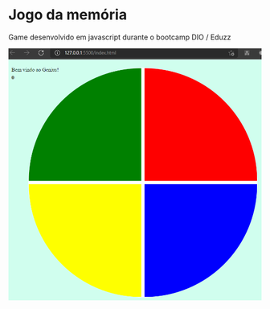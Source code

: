 # Jogo da memória
Game desenvolvido em javascript durante o bootcamp DIO / Eduzz

![Logo](https://raw.githubusercontent.com/jardelbordignon/dio-game/main/game.gif)
